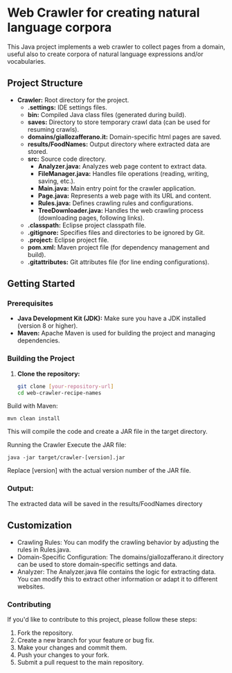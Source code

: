 # Web Crawler for creating natural language corpora

This Java project implements a web crawler  to collect pages from a domain, useful also to create corpora of natural language expressions and/or vocabularies.

## Project Structure

- **Crawler:** Root directory for the project.
  - **.settings:** IDE settings files.
  - **bin:** Compiled Java class files (generated during build).
  - **saves:** Directory to store temporary crawl data (can be used for resuming crawls).
  - **domains/giallozafferano.it:** Domain-specific html pages are saved.
  - **results/FoodNames:** Output directory where extracted data are stored.
  - **src:** Source code directory.
    - **Analyzer.java:**  Analyzes web page content to extract data.
    - **FileManager.java:** Handles file operations (reading, writing, saving, etc.).
    - **Main.java:**  Main entry point for the crawler application.
    - **Page.java:** Represents a web page with its URL and content.
    - **Rules.java:** Defines crawling rules and configurations.
    - **TreeDownloader.java:**  Handles the web crawling process (downloading pages, following links).
  - **.classpath:**  Eclipse project classpath file.
  - **.gitignore:**  Specifies files and directories to be ignored by Git.
  - **.project:**  Eclipse project file.
  - **pom.xml:**  Maven project file (for dependency management and build).
  - **.gitattributes:**  Git attributes file (for line ending configurations).

## Getting Started

### Prerequisites

- **Java Development Kit (JDK):**  Make sure you have a JDK installed (version 8 or higher).
- **Maven:**  Apache Maven is used for building the project and managing dependencies.

### Building the Project

1. **Clone the repository:**

   ```bash
   git clone [your-repository-url]
   cd web-crawler-recipe-names
   ```
Build with Maven:

   ```
  mvn clean install
  
   ```
This will compile the code and create a JAR file in the target directory.

Running the Crawler
Execute the JAR file:

   ```
  java -jar target/crawler-[version].jar

   ```

Replace [version] with the actual version number of the JAR file.
### Output:

The extracted data will be saved in the results/FoodNames directory

## Customization
* Crawling Rules: You can modify the crawling behavior by adjusting the rules in Rules.java.
* Domain-Specific Configuration: The domains/giallozafferano.it directory can be used to store domain-specific settings and data.
* Analyzer: The Analyzer.java file contains the logic for extracting data. You can modify this to extract other information or adapt it to different websites.

### Contributing
If you'd like to contribute to this project, please follow these steps:

 1. Fork the repository.
  2. Create a new branch for your feature or bug fix.
 3.  Make your changes and commit them.   
  4. Push your changes to your fork.
  5. Submit a pull request to the main repository.   
